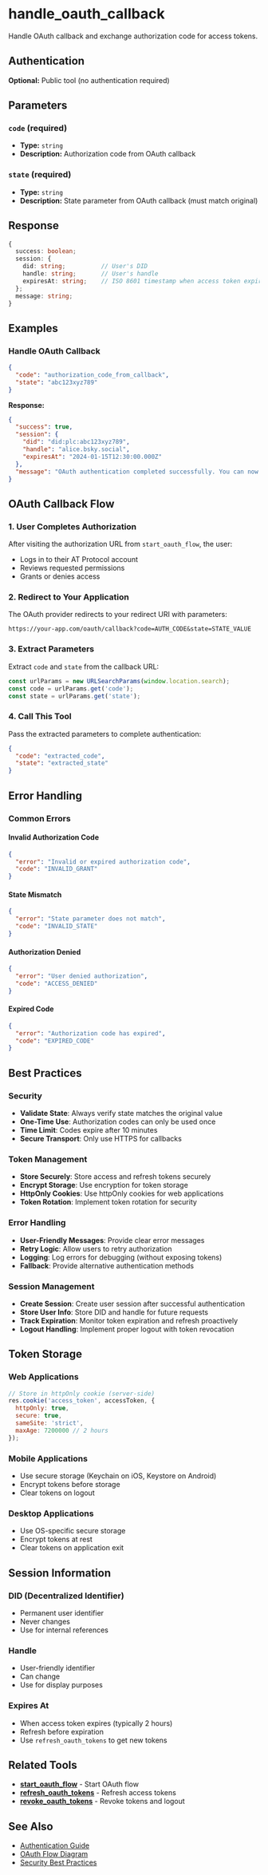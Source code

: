 # handle_oauth_callback

Handle OAuth callback and exchange authorization code for access tokens.

## Authentication

**Optional:** Public tool (no authentication required)

## Parameters

### `code` (required)
- **Type:** `string`
- **Description:** Authorization code from OAuth callback

### `state` (required)
- **Type:** `string`
- **Description:** State parameter from OAuth callback (must match original)

## Response

```typescript
{
  success: boolean;
  session: {
    did: string;          // User's DID
    handle: string;       // User's handle
    expiresAt: string;    // ISO 8601 timestamp when access token expires
  };
  message: string;
}
```

## Examples

### Handle OAuth Callback

```json
{
  "code": "authorization_code_from_callback",
  "state": "abc123xyz789"
}
```

**Response:**
```json
{
  "success": true,
  "session": {
    "did": "did:plc:abc123xyz789",
    "handle": "alice.bsky.social",
    "expiresAt": "2024-01-15T12:30:00.000Z"
  },
  "message": "OAuth authentication completed successfully. You can now use AT Protocol tools."
}
```

## OAuth Callback Flow

### 1. User Completes Authorization
After visiting the authorization URL from `start_oauth_flow`, the user:
- Logs in to their AT Protocol account
- Reviews requested permissions
- Grants or denies access

### 2. Redirect to Your Application
The OAuth provider redirects to your redirect URI with parameters:
```
https://your-app.com/oauth/callback?code=AUTH_CODE&state=STATE_VALUE
```

### 3. Extract Parameters
Extract `code` and `state` from the callback URL:
```javascript
const urlParams = new URLSearchParams(window.location.search);
const code = urlParams.get('code');
const state = urlParams.get('state');
```

### 4. Call This Tool
Pass the extracted parameters to complete authentication:
```json
{
  "code": "extracted_code",
  "state": "extracted_state"
}
```

## Error Handling

### Common Errors

#### Invalid Authorization Code
```json
{
  "error": "Invalid or expired authorization code",
  "code": "INVALID_GRANT"
}
```

#### State Mismatch
```json
{
  "error": "State parameter does not match",
  "code": "INVALID_STATE"
}
```

#### Authorization Denied
```json
{
  "error": "User denied authorization",
  "code": "ACCESS_DENIED"
}
```

#### Expired Code
```json
{
  "error": "Authorization code has expired",
  "code": "EXPIRED_CODE"
}
```

## Best Practices

### Security
- **Validate State**: Always verify state matches the original value
- **One-Time Use**: Authorization codes can only be used once
- **Time Limit**: Codes expire after 10 minutes
- **Secure Transport**: Only use HTTPS for callbacks

### Token Management
- **Store Securely**: Store access and refresh tokens securely
- **Encrypt Storage**: Use encryption for token storage
- **HttpOnly Cookies**: Use httpOnly cookies for web applications
- **Token Rotation**: Implement token rotation for security

### Error Handling
- **User-Friendly Messages**: Provide clear error messages
- **Retry Logic**: Allow users to retry authorization
- **Logging**: Log errors for debugging (without exposing tokens)
- **Fallback**: Provide alternative authentication methods

### Session Management
- **Create Session**: Create user session after successful authentication
- **Store User Info**: Store DID and handle for future requests
- **Track Expiration**: Monitor token expiration and refresh proactively
- **Logout Handling**: Implement proper logout with token revocation

## Token Storage

### Web Applications
```javascript
// Store in httpOnly cookie (server-side)
res.cookie('access_token', accessToken, {
  httpOnly: true,
  secure: true,
  sameSite: 'strict',
  maxAge: 7200000 // 2 hours
});
```

### Mobile Applications
- Use secure storage (Keychain on iOS, Keystore on Android)
- Encrypt tokens before storage
- Clear tokens on logout

### Desktop Applications
- Use OS-specific secure storage
- Encrypt tokens at rest
- Clear tokens on application exit

## Session Information

### DID (Decentralized Identifier)
- Permanent user identifier
- Never changes
- Use for internal references

### Handle
- User-friendly identifier
- Can change
- Use for display purposes

### Expires At
- When access token expires (typically 2 hours)
- Refresh before expiration
- Use `refresh_oauth_tokens` to get new tokens

## Related Tools

- **[start_oauth_flow](./start-oauth-flow.md)** - Start OAuth flow
- **[refresh_oauth_tokens](./refresh-oauth-tokens.md)** - Refresh access tokens
- **[revoke_oauth_tokens](./revoke-oauth-tokens.md)** - Revoke tokens and logout

## See Also

- [Authentication Guide](../../guide/authentication.md)
- [OAuth Flow Diagram](../../guide/authentication.md#oauth-flow)
- [Security Best Practices](../../guide/authentication.md#security)

